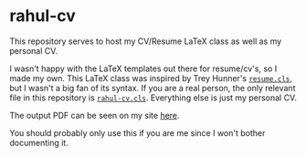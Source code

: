 rahul-cv
========

This repository serves to host my CV/Resume LaTeX class as well as my personal
CV.

I wasn't happy with the LaTeX templates out there for resume/cv's, so I made my
own. This LaTeX class was inspired by Trey Hunner's
[`resume.cls`](https://github.com/treyhunner/resume), but I wasn't a big fan of
its syntax. If you are a real person, the only relevant file in this repository
is [`rahul-cv.cls`](/rahul-cv.cls).  Everything else is just my personal CV.

The output PDF can be seen on my site
[here](http://files.rahul.sh/rahulparhi_resume.pdf).

You should probably only use this if you are me since I won't bother documenting
it.
